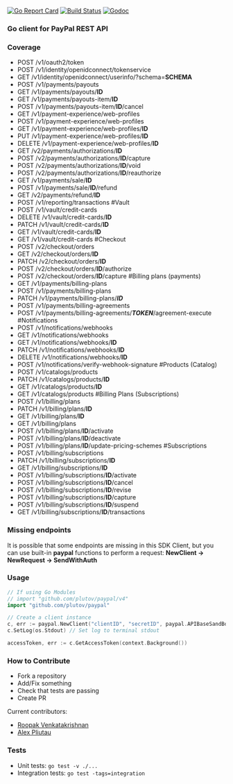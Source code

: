 [![Go Report Card](https://goreportcard.com/badge/plutov/paypal)](https://goreportcard.com/report/plutov/paypal)
[![Build Status](https://travis-ci.org/plutov/paypal.svg?branch=master)](https://travis-ci.org/plutov/paypal)
[![Godoc](http://img.shields.io/badge/godoc-reference-blue.svg?style=flat)](https://godoc.org/github.com/plutov/paypal)

### Go client for PayPal REST API

### Coverage

 * POST /v1/oauth2/token
 * POST /v1/identity/openidconnect/tokenservice
 * GET /v1/identity/openidconnect/userinfo/?schema=**SCHEMA**
 * POST /v1/payments/payouts
 * GET /v1/payments/payouts/**ID**
 * GET /v1/payments/payouts-item/**ID**
 * POST /v1/payments/payouts-item/**ID**/cancel
 * GET /v1/payment-experience/web-profiles
 * POST /v1/payment-experience/web-profiles
 * GET /v1/payment-experience/web-profiles/**ID**
 * PUT /v1/payment-experience/web-profiles/**ID**
 * DELETE /v1/payment-experience/web-profiles/**ID**
 * GET /v2/payments/authorizations/**ID**
 * POST /v2/payments/authorizations/**ID**/capture
 * POST /v2/payments/authorizations/**ID**/void
 * POST /v2/payments/authorizations/**ID**/reauthorize
 * GET /v1/payments/sale/**ID**
 * POST /v1/payments/sale/**ID**/refund
 * GET /v2/payments/refund/**ID**
 * POST /v1/reporting/transactions
 #Vault
  * POST /v1/vault/credit-cards
  * DELETE /v1/vault/credit-cards/**ID**
  * PATCH /v1/vault/credit-cards/**ID**
  * GET /v1/vault/credit-cards/**ID**
  * GET /v1/vault/credit-cards
 #Checkout
 * POST /v2/checkout/orders
 * GET /v2/checkout/orders/**ID**
 * PATCH /v2/checkout/orders/**ID**
 * POST /v2/checkout/orders/**ID**/authorize
 * POST /v2/checkout/orders/**ID**/capture
 #Billing plans (payments)
 * GET /v1/payments/billing-plans
 * POST /v1/payments/billing-plans
 * PATCH /v1/payments/billing-plans/***ID***
 * POST /v1/payments/billing-agreements
 * POST /v1/payments/billing-agreements/***TOKEN***/agreement-execute
 #Notifications 
 * POST /v1/notifications/webhooks
 * GET /v1/notifications/webhooks
 * GET /v1/notifications/webhooks/**ID**
 * PATCH /v1/notifications/webhooks/**ID**
 * DELETE /v1/notifications/webhooks/**ID**
 * POST /v1/notifications/verify-webhook-signature
 #Products (Catalog)
 * POST /v1/catalogs/products
 * PATCH /v1/catalogs/products/**ID**
 * GET /v1/catalogs/products/**ID**
 * GET /v1/catalogs/products
 #Billing Plans (Subscriptions)
 * POST  /v1/billing/plans
 * PATCH /v1/billing/plans/**ID**
 * GET   /v1/billing/plans/**ID**
 * GET   /v1/billing/plans
 * POST  /v1/billing/plans/**ID**/activate
 * POST  /v1/billing/plans/**ID**/deactivate
 * POST  /v1/billing/plans/**ID**/update-pricing-schemes
 #Subscriptions
 * POST /v1/billing/subscriptions
 * PATCH /v1/billing/subscriptions/**ID**
 * GET /v1/billing/subscriptions/**ID**
 * POST /v1/billing/subscriptions/**ID**/activate
 * POST /v1/billing/subscriptions/**ID**/cancel
 * POST /v1/billing/subscriptions/**ID**/revise
 * POST /v1/billing/subscriptions/**ID**/capture
 * POST /v1/billing/subscriptions/**ID**/suspend
 * GET /v1/billing/subscriptions/**ID**/transactions
 
### Missing endpoints
It is possible that some endpoints are missing in this SDK Client, but you can use built-in **paypal** functions to perform a request: **NewClient -> NewRequest -> SendWithAuth**

### Usage

```go
// If using Go Modules
// import "github.com/plutov/paypal/v4" 
import "github.com/plutov/paypal"

// Create a client instance
c, err := paypal.NewClient("clientID", "secretID", paypal.APIBaseSandBox)
c.SetLog(os.Stdout) // Set log to terminal stdout

accessToken, err := c.GetAccessToken(context.Background())
```

### How to Contribute

* Fork a repository
* Add/Fix something
* Check that tests are passing
* Create PR

Current contributors:

- [Roopak Venkatakrishnan](https://github.com/roopakv)
- [Alex Pliutau](https://github.com/plutov)

### Tests

* Unit tests: `go test -v ./...`
* Integration tests: `go test -tags=integration`
